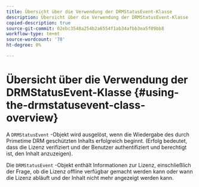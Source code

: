 ```yaml
---
title: Übersicht über die Verwendung der DRMStatusEvent-Klasse
description: Übersicht über die Verwendung der DRMStatusEvent-Klasse
copied-description: true
source-git-commit: 02ebc3548a254b2a6554f1ab34afbb3ea5f09bb8
workflow-type: tm+mt
source-wordcount: '78'
ht-degree: 0%

---
```


# Übersicht über die Verwendung der DRMStatusEvent-Klasse {#using-the-drmstatusevent-class-overview}

A `DRMStatusEvent` -Objekt wird ausgelöst, wenn die Wiedergabe des durch Primetime DRM geschützten Inhalts erfolgreich beginnt. (Erfolg bedeutet, dass die Lizenz verifiziert und der Benutzer authentifiziert und berechtigt ist, den Inhalt anzuzeigen).

Die `DRMStatusEvent` -Objekt enthält Informationen zur Lizenz, einschließlich der Frage, ob die Lizenz offline verfügbar gemacht werden kann oder wann die Lizenz abläuft und der Inhalt nicht mehr angezeigt werden kann.
